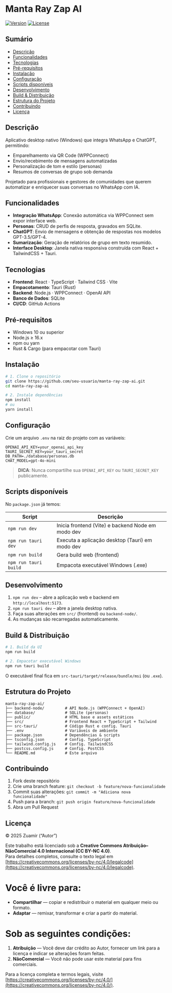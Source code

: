 # Manta Ray Zap AI

[![Version](https://img.shields.io/badge/version-1.0.0-blue.svg)](https://github.com/seu-usuario/manta-ray-zap-ai) [![License](https://img.shields.io/badge/License-CC%20BY--NC%204.0-lightgrey.svg)](https://creativecommons.org/licenses/by-nc/4.0/)
## Sumário

- [Descrição](#descrição)  
- [Funcionalidades](#funcionalidades)  
- [Tecnologias](#tecnologias)  
- [Pré-requisitos](#pré-requisitos)  
- [Instalação](#instalação)  
- [Configuração](#configuração)  
- [Scripts disponíveis](#scripts-disponíveis)  
- [Desenvolvimento](#desenvolvimento)  
- [Build & Distribuição](#build--distribuição)  
- [Estrutura do Projeto](#estrutura-do-projeto)  
- [Contribuindo](#contribuindo)  
- [Licença](#licença)

## Descrição

Aplicativo desktop nativo (Windows) que integra WhatsApp e ChatGPT, permitindo:
- Emparelhamento via QR Code (WPPConnect)  
- Envio/recebimento de mensagens automatizadas  
- Personalização de tom e estilo (personas)  
- Resumos de conversas de grupo sob demanda  

Projetado para profissionais e gestores de comunidades que querem automatizar e enriquecer suas conversas no WhatsApp com IA.

## Funcionalidades

- **Integração WhatsApp**: Conexão automática via WPPConnect sem expor interface web.  
- **Personas**: CRUD de perfis de resposta, gravados em SQLite.  
- **ChatGPT**: Envio de mensagens e obtenção de respostas nos modelos GPT-3.5/GPT-4.  
- **Sumarização**: Geração de relatórios de grupo em texto resumido.  
- **Interface Desktop**: Janela nativa responsiva construída com React + TailwindCSS + Tauri.

## Tecnologias

- **Frontend**: React · TypeScript · Tailwind CSS · Vite  
- **Empacotamento**: Tauri (Rust)  
- **Backend**: Node.js · WPPConnect · OpenAI API  
- **Banco de Dados**: SQLite  
- **CI/CD**: GitHub Actions  

## Pré-requisitos

- Windows 10 ou superior  
- Node.js ≥ 16.x  
- npm ou yarn  
- Rust & Cargo (para empacotar com Tauri)  

## Instalação

```bash
# 1. Clone o repositório
git clone https://github.com/seu-usuario/manta-ray-zap-ai.git
cd manta-ray-zap-ai

# 2. Instale dependências
npm install
# ou
yarn install
```

## Configuração

Crie um arquivo `.env` na raiz do projeto com as variáveis:

```env
OPENAI_API_KEY=your_openai_api_key
TAURI_SECRET_KEY=your_tauri_secret
DB_PATH=./database/personas.db
CHAT_MODEL=gpt-4o-mini
```

> **DICA**: Nunca compartilhe sua `OPENAI_API_KEY` ou `TAURI_SECRET_KEY` publicamente.

## Scripts disponíveis

No `package.json` já temos:

| Script               | Descrição                                         |
| -------------------- | ------------------------------------------------- |
| `npm run dev`        | Inicia frontend (Vite) e backend Node em modo dev |
| `npm run tauri dev`  | Executa a aplicação desktop (Tauri) em modo dev   |
| `npm run build`      | Gera build web (frontend)                         |
| `npm run tauri build`| Empacota executável Windows (.exe)                |

## Desenvolvimento

1. `npm run dev` – abre a aplicação web e backend em `http://localhost:5173`.  
2. `npm run tauri dev` – abre a janela desktop nativa.  
3. Faça suas alterações em `src/` (frontend) ou `backend-node/`.  
4. As mudanças são recarregadas automaticamente.

## Build & Distribuição

```bash
# 1. Build da UI
npm run build

# 2. Empacotar executável Windows
npm run tauri build
```

O executável final fica em `src-tauri/target/release/bundle/msi` (ou `.exe`).

## Estrutura do Projeto

```
manta-ray-zap-ai/
├── backend-node/         # API Node.js (WPPConnect + OpenAI)
├── database/             # SQLite (personas)
├── public/               # HTML base e assets estáticos
├── src/                  # Frontend React + TypeScript + Tailwind
├── src-tauri/            # Código Rust e config. Tauri
├── .env                  # Variáveis de ambiente
├── package.json          # Dependências & scripts
├── tsconfig.json         # Config. TypeScript
├── tailwind.config.js    # Config. TailwindCSS
├── postcss.config.js     # Config. PostCSS
└── README.md             # Este arquivo
```

## Contribuindo

1. Fork deste repositório  
2. Crie uma branch feature: `git checkout -b feature/nova-funcionalidade`  
3. Commit suas alterações: `git commit -m "Adiciona nova funcionalidade"`  
4. Push para a branch: `git push origin feature/nova-funcionalidade`  
5. Abra um Pull Request

## Licença

© 2025 Zuamir (“Autor”)

Este trabalho está licenciado sob a **Creative Commons Atribuição–NãoComercial 4.0 Internacional (CC BY-NC 4.0)**.  
Para detalhes completos, consulte o texto legal em [https://creativecommons.org/licenses/by-nc/4.0/legalcode](https://creativecommons.org/licenses/by-nc/4.0/legalcode).

# Você é livre para:

- **Compartilhar** — copiar e redistribuir o material em qualquer meio ou formato.  
- **Adaptar** — remixar, transformar e criar a partir do material.

# Sob as seguintes condições:

1. **Atribuição** — Você deve dar crédito ao Autor, fornecer um link para a licença e indicar se alterações foram feitas.  
2. **NãoComercial** — Você não pode usar este material para fins comerciais.

Para a licença completa e termos legais, visite [https://creativecommons.org/licenses/by-nc/4.0/](https://creativecommons.org/licenses/by-nc/4.0/).  
